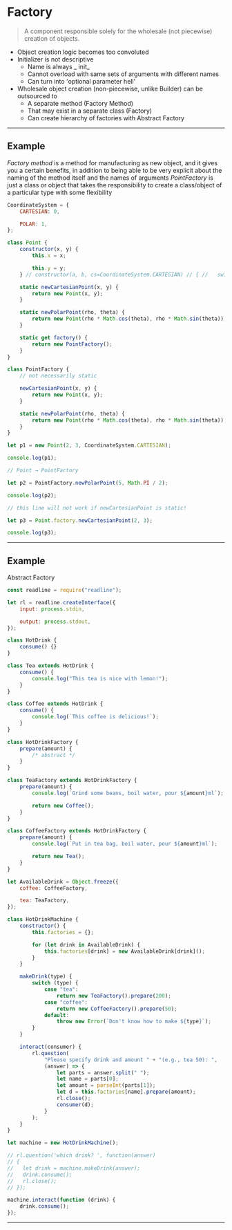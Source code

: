 # Factory

> A component responsible solely for the wholesale (not piecewise) creation of objects.

- Object creation logic becomes too convoluted
- Initializer is not descriptive
  - Name is always _ init_
  - Cannot overload with same sets of arguments with different names
  - Can turn into 'optional parameter hell'
- Wholesale object creation (non-piecewise, unlike Builder) can be outsourced to
  - A separate method (Factory Method)
  - That may exist in a separate class (Factory)
  - Can create hierarchy of factories with Abstract Factory

---

## Example

_Factory method_ is a method for manufacturing as new object, and it gives you a certain benefits, in addition to being able to be very explicit about the naming of the method itself and the names of arguments
_PointFactory_ is just a class or object that takes the responsibility to create a class/object of a particular type with some flexibility

```js
CoordinateSystem = {
	CARTESIAN: 0,

	POLAR: 1,
};

class Point {
	constructor(x, y) {
		this.x = x;

		this.y = y;
	} // constructor(a, b, cs=CoordinateSystem.CARTESIAN) // { //   switch (cs) //   { //     case CoordinateSystem.CARTESIAN: //       this.x = a; //       this.y = b; //       break; //     case CoordinateSystem.POLAR: //       this.x = a * Math.cos(b); //       this.y = a * Math.sin(b); //       break; //   } // //   // steps to add a new system //   // 1. augment CoordinateSystem //   // 2. change ctor // }

	static newCartesianPoint(x, y) {
		return new Point(x, y);
	}

	static newPolarPoint(rho, theta) {
		return new Point(rho * Math.cos(theta), rho * Math.sin(theta));
	}

	static get factory() {
		return new PointFactory();
	}
}

class PointFactory {
	// not necessarily static

	newCartesianPoint(x, y) {
		return new Point(x, y);
	}

	static newPolarPoint(rho, theta) {
		return new Point(rho * Math.cos(theta), rho * Math.sin(theta));
	}
}

let p1 = new Point(2, 3, CoordinateSystem.CARTESIAN);

console.log(p1);

// Point → PointFactory

let p2 = PointFactory.newPolarPoint(5, Math.PI / 2);

console.log(p2);

// this line will not work if newCartesianPoint is static!

let p3 = Point.factory.newCartesianPoint(2, 3);

console.log(p3);
```

---

## Example

Abstract Factory

```js
const readline = require("readline");

let rl = readline.createInterface({
	input: process.stdin,

	output: process.stdout,
});

class HotDrink {
	consume() {}
}

class Tea extends HotDrink {
	consume() {
		console.log("This tea is nice with lemon!");
	}
}

class Coffee extends HotDrink {
	consume() {
		console.log(`This coffee is delicious!`);
	}
}

class HotDrinkFactory {
	prepare(amount) {
		/* abstract */
	}
}

class TeaFactory extends HotDrinkFactory {
	prepare(amount) {
		console.log(`Grind some beans, boil water, pour ${amount}ml`);

		return new Coffee();
	}
}

class CoffeeFactory extends HotDrinkFactory {
	prepare(amount) {
		console.log(`Put in tea bag, boil water, pour ${amount}ml`);

		return new Tea();
	}
}

let AvailableDrink = Object.freeze({
	coffee: CoffeeFactory,

	tea: TeaFactory,
});

class HotDrinkMachine {
	constructor() {
		this.factories = {};

		for (let drink in AvailableDrink) {
			this.factories[drink] = new AvailableDrink[drink]();
		}
	}

	makeDrink(type) {
		switch (type) {
			case "tea":
				return new TeaFactory().prepare(200);
			case "coffee":
				return new CoffeeFactory().prepare(50);
			default:
				throw new Error(`Don't know how to make ${type}`);
		}
	}

	interact(consumer) {
		rl.question(
			"Please specify drink and amount " + "(e.g., tea 50): ",
			(answer) => {
				let parts = answer.split(" ");
				let name = parts[0];
				let amount = parseInt(parts[1]);
				let d = this.factories[name].prepare(amount);
				rl.close();
				consumer(d);
			}
		);
	}
}

let machine = new HotDrinkMachine();

// rl.question('which drink? ', function(answer)
// {
//   let drink = machine.makeDrink(answer);
//   drink.consume();
//   rl.close();
// });

machine.interact(function (drink) {
	drink.consume();
});
```

---
